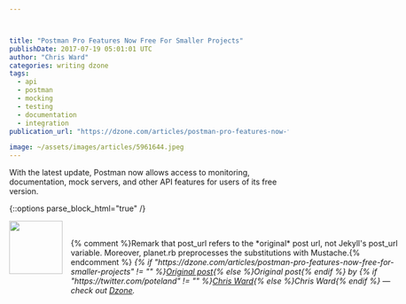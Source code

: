 ```yaml
---



title: "Postman Pro Features Now Free For Smaller Projects"
publishDate: 2017-07-19 05:01:01 UTC
author: "Chris Ward"
categories: writing dzone
tags:
  - api
  - postman
  - mocking
  - testing
  - documentation
  - integration
publication_url: "https://dzone.com/articles/postman-pro-features-now-free-for-smaller-projects"

image: ~/assets/images/articles/5961644.jpeg
---
```

With the latest update, Postman now allows access to monitoring, documentation, mock servers, and other API features for users of its free version.


{::options parse_block_html="true" /}
<div class="author">
   <img src="https://www.rss-specifications.com/rss-spec-rss.gif" style="width: 96px; height: 96;">
   <span style="position: absolute; padding: 32px 15px;">{% comment %}Remark that post_url refers to the *original* post url, not Jekyll's post_url variable. Moreover, planet.rb preprocesses the substitutions with Mustache.{% endcomment %}
      <i>{% if "https://dzone.com/articles/postman-pro-features-now-free-for-smaller-projects" != "" %}<a href="https://dzone.com/articles/postman-pro-features-now-free-for-smaller-projects">Original post</a>{% else %}Original post{% endif %} by {% if "https://twitter.com/poteland" != "" %}<a href="https://twitter.com/poteland">Chris Ward</a>{% else %}Chris Ward{% endif %} &mdash; check out <a href="https://dzone.com">Dzone</a>.</i>
  </span>
</div>
